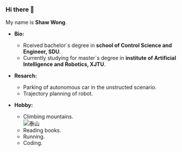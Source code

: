 ### Hi there 👋

My name is **Shaw Wong**.<br>

* **Bio:**<br>
  * Rceived bachelor\`s degree in **school of Control Science and Engineer, SDU**.<br>
  * Currently studying for master\`s degree in **institute of Artificial Intelligence and Robotics, XJTU**.<br>

* **Resarch:**<br>
  * Parking of autonomous car in the unstructed scenario.<br>
  * Trajectory planning of robot.<br>

* **Hobby:**<br>
  * Climbing mountains.<br>
  ![泰山]("/images/泰山.jpg")
  * Reading books.<br>
  * Running.<br>
  * Coding.<br>
